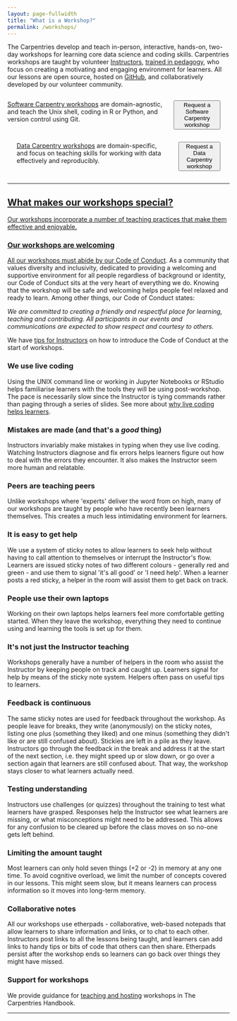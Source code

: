 ```yaml
---
layout: page-fullwidth
title: "What is a Workshop?"
permalink: /workshops/
---
```


The Carpentries develop and teach in-person, interactive, hands-on, two-day workshops for learning core data science and coding skills. Carpentries workshops are
taught by volunteer [Instructors](https://carpentries.org/instructors/), [trained in pedagogy](http://carpentries.github.io/instructor-training/), who focus on creating a motivating and engaging environment for learners. All our lessons are open source, hosted on
<a href="https://github.com/">GitHub</a>, and collaboratively developed by our volunteer community. 

<div class="row">

<div class="medium-6 columns">

<p><a href="https://software-carpentry.org/workshops/">Software Carpentry workshops</a> are domain-agnostic, and teach the Unix shell, coding in R or Python, and version control using Git. </p>

<p><a href="https://software-carpentry.org/workshops/request/">
    <button class="btn">
      Request a Software Carpentry workshop
    </button></p>
</div>

<div class="medium-6 columns">
<p><a href="http://www.datacarpentry.org/workshops/">Data Carpentry workshops</a> are domain-specific, and focus on teaching skills for working with data effectively and reproducibly.</p>

<p>  <a href="http://www.datacarpentry.org/workshops-host/">
    <button class="btn">
      Request a Data Carpentry workshop
  </button> </p>
</div>

</div>

<hr>

## What makes our workshops special?

Our workshops incorporate a number of teaching practices that make them effective and enjoyable.

### <i class="fas fa-smile"></i> Our workshops are welcoming

All our workshops must abide by our [Code of Conduct](https://docs.carpentries.org/topic_folders/policies/code-of-conduct.html). As a community that values diversity and inclusivity, dedicated to providing a welcoming and supportive environment for all people regardless of background or identity, our Code of Conduct sits at the very heart of everything we do. Knowing that the workshop will be safe and welcoming helps people feel relaxed and ready to learn. Among other things, our Code of Conduct states:   

*We are committed to creating a friendly and respectful place for learning, teaching and contributing. All participants in our events and communications are expected to show respect and courtesy to others.* 

We have [tips for Instructors](https://docs.carpentries.org/topic_folders/hosts_instructors/instructor_tips.html#talking-about-the-code-of-conduct) on how to introduce the Code of Conduct at the start of workshops.

### <i class="fas fa-keyboard"></i> We use live coding

Using the UNIX command line or working in Jupyter Notebooks or RStudio helps familiarise learners with the tools they will be using post-workshop. The pace is necessarily slow since the Instructor is tying commands rather than paging through a series of slides. See more about [why live coding helps learners](http://carpentries.github.io/instructor-training/15-live/index.html).

### <i class="fas fa-exclamation-circle"></i> Mistakes are made (and that's a *good* thing)

Instructors invariably make mistakes in typing when they use live coding. Watching Instructors diagnose and fix errors helps learners figure out how to deal with the errors they encounter. It also makes the Instructor seem more human and relatable.

### <i class="fas fa-people-carry"></i> Peers are teaching peers

Unlike workshops where 'experts' deliver the word from on high, many of our workshops are taught by people who have recently been learners themselves. This creates a much less intimidating environment for learners.

### <i class="fas fa-hands-helping"></i> It is easy to get help

We use a system of sticky notes to allow learners to seek help without having to call attention to themselves or interrupt the Instructor's flow. Learners are issued sticky notes of two different colours - generally red and green - and use them to signal 'it's all good' or 'I need help'. When a learner posts a red sticky, a helper in the room will assist them to get back on track.

### <i class="fas fa-laptop"></i> People use their own laptops

Working on their own laptops helps learners feel more comfortable getting started. When they leave the workshop, everything they need to continue using and learning the tools is set up for them.

### <i class="fas fa-users"></i> It's not just the Instructor teaching

Workshops generally have a number of helpers in the room who assist the Instructor by keeping people on track and caught up. Learners signal for help by means of the sticky note system. Helpers often pass on useful tips to learners.

### <i class="fas fa-comments"></i> Feedback is continuous

The same sticky notes are used for feedback throughout the workshop. As people leave for breaks, they write (anonymously) on the sticky notes, listing one plus (something they liked) and one minus (something they didn't like or are still confused about). Stickies are left in a pile as they leave. Instructors go through the feedback in the break and address it at the start of the next section, i.e. they might speed up or slow down, or go over a section again that learners are still confused about. That way, the workshop stays closer to what learners actually need.

### <i class="fas fa-vial"></i> Testing understanding

Instructors use challenges (or quizzes) throughout the training to test what learners have grasped. Responses help the Instructor see what learners are missing, or what misconceptions might need to be addressed. This allows for any confusion to be cleared up before the class moves on so no-one gets left behind.

### <i class="fas fa-calculator"></i> Limiting the amount taught

Most learners can only hold seven things (+2 or -2) in memory at any one time. To avoid cognitive overload, we limit the number of concepts covered in our lessons. This might seem slow, but it means learners can process information so it moves into long-term memory.

### <i class="fas fa-file-alt"></i> Collaborative notes

All our workshops use etherpads - collaborative, web-based notepads that allow learners to share information and links, or to chat to each other. Instructors post links to all the lessons being taught, and learners can add links to handy tips or bits of code that others can then share. Etherpads persist after the workshop ends so learners can go back over things they might have missed.

### <i class="fas fa-clipboard-list"></i> Support for workshops
  
We provide guidance for [teaching and hosting](https://docs.carpentries.org/topic_folders/hosts_instructors/index.html)  workshops in The Carpentries Handbook.

<hr>


